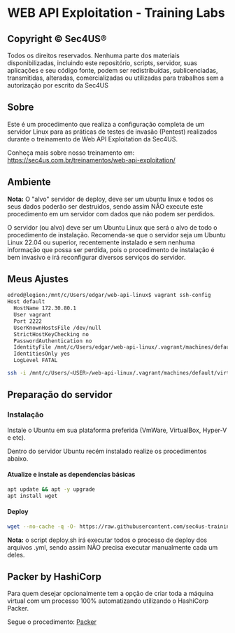 # WEB API Exploitation - Training Labs

## Copyright © Sec4US®

Todos os direitos reservados. Nenhuma parte dos materiais disponibilizadas, incluindo este repositório, scripts, servidor, suas aplicações e seu código fonte, podem ser redistribuídas, sublicenciadas, transmitidas, alteradas, comercializadas ou utilizadas para trabalhos sem a autorização por escrito da Sec4US

## Sobre

Este é um procedimento que realiza a configuração completa de um servidor Linux para as práticas de testes de invasão (Pentest) realizados durante o treinamento de Web API Exploitation da Sec4US.

Conheça mais sobre nosso treinamento em: https://sec4us.com.br/treinamentos/web-api-exploitation/

## Ambiente

**Nota:** O "alvo" servidor de deploy, deve ser um ubuntu linux e todos os seus dados poderão ser destruidos, sendo assim NÃO execute este procedimento em um servidor com dados que não podem ser perdidos.

O servidor (ou alvo) deve ser um Ubuntu Linux que será o alvo de todo o procedimento de instalação. Recomenda-se que o servidor seja um Ubuntu Linux 22.04 ou superior, recentemente instalado e sem nenhuma informação que possa ser perdida, pois o procedimento de instalação é bem invasivo e irá reconfigurar diversos serviços do servidor.

## Meus Ajustes
```bash
edred@legion:/mnt/c/Users/edgar/web-api-linux$ vagrant ssh-config
Host default
  HostName 172.30.80.1
  User vagrant
  Port 2222
  UserKnownHostsFile /dev/null
  StrictHostKeyChecking no
  PasswordAuthentication no
  IdentityFile /mnt/c/Users/edgar/web-api-linux/.vagrant/machines/default/virtualbox/private_key
  IdentitiesOnly yes
  LogLevel FATAL

ssh -i /mnt/c/Users/<USER>/web-api-linux/.vagrant/machines/default/virtualbox/private_key -l vagrant 172.30.80.1 -p 2222
```

## Preparação do servidor

### Instalação

Instale o Ubuntu em sua plataforma preferida (VmWare, VirtualBox, Hyper-V e etc).

Dentro do servidor Ubuntu recém instalado realize os procedimentos abaixo.

#### Atualize e instale as dependencias básicas

```bash
apt update && apt -y upgrade
apt install wget
```

#### Deploy

```bash
wget --no-cache -q -O- https://raw.githubusercontent.com/sec4us-training/web-api-linux/main/deploy.sh | sudo bash
```

**Nota:** o script deploy.sh irá executar todos o processo de deploy dos arquivos .yml, sendo assim NÃO precisa executar manualmente cada um deles.

## Packer by HashiCorp

Para quem desejar opcionalmente tem a opção de criar toda a máquina virtual com um processo 100% automatizando utilizando o HashiCorp Packer.

Segue o procedimento: [Packer](./packer/README.md)